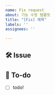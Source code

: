 ```yaml
---
name: Fix request
about: 기능 수정 템플릿
title: "[Fix] 제목"
labels: ''
assignees: ''

---
```


## 🛠 Issue

<!-- 이슈에 대해 간략하게 설명해주세요 -->

## 📝 To-do

<!-- 진행할 작업에 대해 적어주세요 -->

- [ ] todo!
